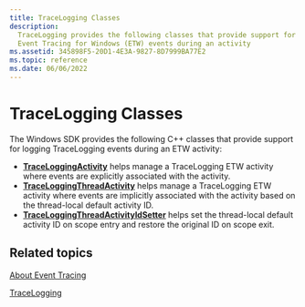 ```yaml
---
title: TraceLogging Classes
description:
  TraceLogging provides the following classes that provide support for logging
  Event Tracing for Windows (ETW) events during an activity
ms.assetid: 345898F5-20D1-4E3A-9827-8D7999BA77E2
ms.topic: reference
ms.date: 06/06/2022
---
```


# TraceLogging Classes

The Windows SDK provides the following C++ classes that provide support for
logging TraceLogging events during an ETW activity:

- [**TraceLoggingActivity**](/windows/win32/api/traceloggingactivity/nl-traceloggingactivity-traceloggingactivity)
  helps manage a TraceLogging ETW activity where events are explicitly
  associated with the activity.
- [**TraceLoggingThreadActivity**](/windows/win32/api/traceloggingactivity/nl-traceloggingactivity-traceloggingthreadactivity)
  helps manage a TraceLogging ETW activity where events are implicitly
  associated with the activity based on the thread-local default activity ID.
- [**TraceLoggingThreadActivityIdSetter**](/windows/desktop/api/traceloggingactivity/nl-traceloggingactivity-traceloggingthreadactivityidsetter)
  helps set the thread-local default activity ID on scope entry and restore the
  original ID on scope exit.

## Related topics

[About Event Tracing](/windows/desktop/ETW/about-event-tracing)

[TraceLogging](trace-logging-portal.md)

